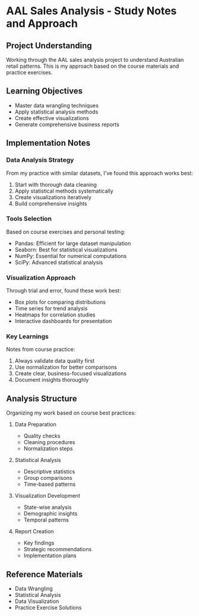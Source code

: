 # AAL Sales Analysis - Study Notes and Approach

## Project Understanding
Working through the AAL sales analysis project to understand Australian retail patterns. This is my approach based on the course materials and practice exercises.

## Learning Objectives
- Master data wrangling techniques
- Apply statistical analysis methods
- Create effective visualizations
- Generate comprehensive business reports

## Implementation Notes

### Data Analysis Strategy
From my practice with similar datasets, I've found this approach works best:
1. Start with thorough data cleaning
2. Apply statistical methods systematically
3. Create visualizations iteratively
4. Build comprehensive insights

### Tools Selection
Based on course exercises and personal testing:
- Pandas: Efficient for large dataset manipulation
- Seaborn: Best for statistical visualizations
- NumPy: Essential for numerical computations
- SciPy: Advanced statistical analysis

### Visualization Approach
Through trial and error, found these work best:
- Box plots for comparing distributions
- Time series for trend analysis
- Heatmaps for correlation studies
- Interactive dashboards for presentation

### Key Learnings
Notes from course practice:
1. Always validate data quality first
2. Use normalization for better comparisons
3. Create clear, business-focused visualizations
4. Document insights thoroughly

## Analysis Structure
Organizing my work based on course best practices:
1. Data Preparation
   - Quality checks
   - Cleaning procedures
   - Normalization steps

2. Statistical Analysis
   - Descriptive statistics
   - Group comparisons
   - Time-based patterns

3. Visualization Development
   - State-wise analysis
   - Demographic insights
   - Temporal patterns

4. Report Creation
   - Key findings
   - Strategic recommendations
   - Implementation plans

## Reference Materials
- Data Wrangling
- Statistical Analysis
- Data Visualization
- Practice Exercise Solutions
